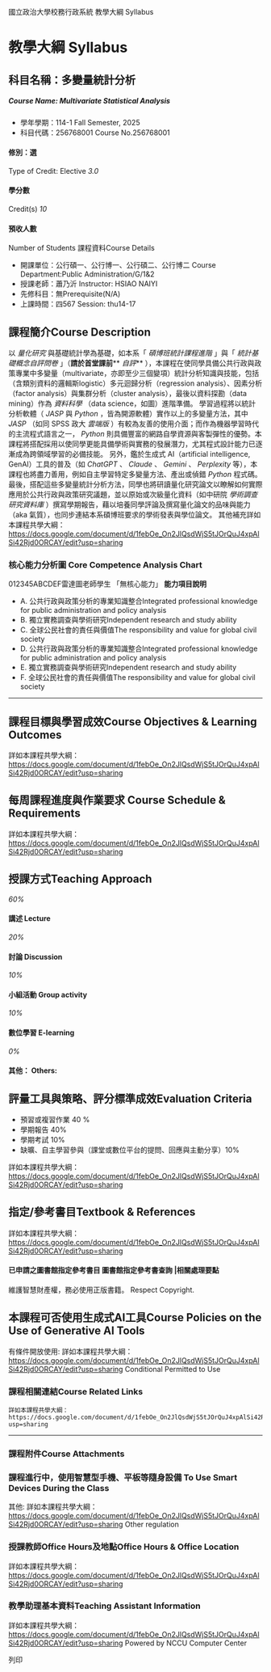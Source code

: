 國立政治大學校務行政系統 教學大綱 Syllabus
# 教學大綱 Syllabus
##  科目名稱：多變量統計分析 
#####  Course Name: Multivariate Statistical Analysis
  * 學年學期：114-1 Fall Semester, 2025 
  * 科目代碼：256768001 Course No.256768001


#### 修別：選
Type of Credit: Elective 
_3.0_
#### 學分數
Credit(s)
_10_
#### 預收人數
Number of Students
課程資料Course Details
  * 開課單位：公行碩一、公行博一、公行碩二、公行博二 Course Department:Public Administration/G/1&2 
  * 授課老師：蕭乃沂 Instructor: HSIAO NAIYI 
  * 先修科目：無Prerequisite(N/A)
  * 上課時間：四567 Session: thu14-17


##  課程簡介Course Description
以 _量化研究_ 與基礎統計學為基礎，如本系「 _碩博班統計課程進階_ 」與「 _統計基礎概念自評問卷_ 」（**請於首堂課前**** _自評_** ），本課程在使同學具備公共行政與政策專業中多變量（multivariate，亦即至少三個變項）統計分析知識與技能，包括（含類別資料的邏輯斯logistic）多元迴歸分析（regression analysis）、因素分析（factor analysis）與集群分析（cluster analysis），最後以資料探勘（data mining）作為 _資料科學_ （data science，如圖）進階準備。
學習過程將以統計分析軟體（ _JASP_ 與 _Python_ ，皆為開源軟體）實作以上的多變量方法，其中 _JASP_ （如同 SPSS 政大 _雲端版_ ）有較為友善的使用介面；而作為機器學習時代的主流程式語言之一， _Python_ 則具備豐富的網路自學資源與客製彈性的優勢。本課程將搭配採用以使同學更能具備學術與實務的發展潛力，尤其程式設計能力已逐漸成為跨領域學習的必備技能。
另外，鑑於生成式 AI（artificial intelligence, GenAI）工具的普及（如 _ChatGPT_ 、 _Claude_ 、 _Gemini_ 、 _Perplexity_ 等），本課程也將盡力善用，例如自主學習特定多變量方法、產出或偵錯 _Python_ 程式碼。
最後，搭配這些多變量統計分析方法，同學也將研讀量化研究論文以瞭解如何實際應用於公共行政與政策研究議題，並以原始或次級量化資料（如中研院 _學術調查研究資料庫_ ）撰寫學期報告，藉以培養同學評論及撰寫量化論文的品味與能力（aka 氣質），也同步連結本系碩博班要求的學術發表與學位論文。
其他補充詳如本課程共學大綱：https://docs.google.com/document/d/1febOe_On2JlQsdWjS5tJOrQuJ4xpAlSi42Rjd0ORCAY/edit?usp=sharing
###  核心能力分析圖 Core Competence Analysis Chart
012345ABCDEF雷達圖老師學生
「無核心能力」 
**能力項目說明**
  * A. 公共行政與政策分析的專業知識整合Integrated professional knowledge for public administration and policy analysis
  * B. 獨立實務調查與學術研究Independent research and study ability
  * C. 全球公民社會的責任與價值The responsibility and value for global civil society
  * D. 公共行政與政策分析的專業知識整合Integrated professional knowledge for public administration and policy analysis
  * E. 獨立實務調查與學術研究Independent research and study ability
  * F. 全球公民社會的責任與價值The responsibility and value for global civil society


* * *
##  課程目標與學習成效Course Objectives & Learning Outcomes 
詳如本課程共學大綱：https://docs.google.com/document/d/1febOe_On2JlQsdWjS5tJOrQuJ4xpAlSi42Rjd0ORCAY/edit?usp=sharing
##  每周課程進度與作業要求 Course Schedule & Requirements
詳如本課程共學大綱：https://docs.google.com/document/d/1febOe_On2JlQsdWjS5tJOrQuJ4xpAlSi42Rjd0ORCAY/edit?usp=sharing
##  授課方式Teaching Approach
_60%_
####  講述 Lecture
_20%_
####  討論 Discussion
_10%_
####  小組活動 Group activity
_10%_
####  數位學習 E-learning
_0%_
####  其他： Others:
##  評量工具與策略、評分標準成效Evaluation Criteria
  * 預習或複習作業 40 %
  * 學期報告 40%
  * 學期考試 10%
  * 缺曠、自主學習參與（課堂或數位平台的提問、回應與主動分享）10% 


詳如本課程共學大綱：https://docs.google.com/document/d/1febOe_On2JlQsdWjS5tJOrQuJ4xpAlSi42Rjd0ORCAY/edit?usp=sharing
##  指定/參考書目Textbook & References
詳如本課程共學大綱：https://docs.google.com/document/d/1febOe_On2JlQsdWjS5tJOrQuJ4xpAlSi42Rjd0ORCAY/edit?usp=sharing
####  已申請之圖書館指定參考書目  圖書館指定參考書查詢 |相關處理要點
維護智慧財產權，務必使用正版書籍。 Respect Copyright.
##  本課程可否使用生成式AI工具Course Policies on the Use of Generative AI Tools
有條件開放使用: 詳如本課程共學大綱：https://docs.google.com/document/d/1febOe_On2JlQsdWjS5tJOrQuJ4xpAlSi42Rjd0ORCAY/edit?usp=sharing  Conditional Permitted to Use 
###  課程相關連結Course Related Links
```
詳如本課程共學大綱：https://docs.google.com/document/d/1febOe_On2JlQsdWjS5tJOrQuJ4xpAlSi42Rjd0ORCAY/edit?usp=sharing

```

* * *
###  課程附件Course Attachments
###  課程進行中，使用智慧型手機、平板等隨身設備 To Use Smart Devices During the Class
其他: 詳如本課程共學大綱：https://docs.google.com/document/d/1febOe_On2JlQsdWjS5tJOrQuJ4xpAlSi42Rjd0ORCAY/edit?usp=sharing  Other regulation
###  授課教師Office Hours及地點Office Hours & Office Location
詳如本課程共學大綱：https://docs.google.com/document/d/1febOe_On2JlQsdWjS5tJOrQuJ4xpAlSi42Rjd0ORCAY/edit?usp=sharing
###  教學助理基本資料Teaching Assistant Information
詳如本課程共學大綱：https://docs.google.com/document/d/1febOe_On2JlQsdWjS5tJOrQuJ4xpAlSi42Rjd0ORCAY/edit?usp=sharing
Powered by NCCU Computer Center
  
列印
